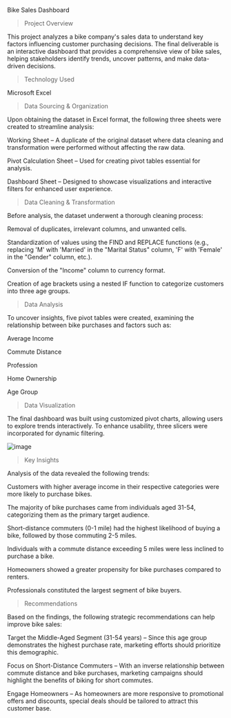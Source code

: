 Bike Sales Dashboard

>Project Overview

This project analyzes a bike company's sales data to understand key factors influencing customer purchasing decisions. The final deliverable is an interactive dashboard that provides a comprehensive view of bike sales, helping stakeholders identify trends, uncover patterns, and make data-driven decisions.

>Technology Used

Microsoft Excel

>Data Sourcing & Organization

Upon obtaining the dataset in Excel format, the following three sheets were created to streamline analysis:

Working Sheet – A duplicate of the original dataset where data cleaning and transformation were performed without affecting the raw data.

Pivot Calculation Sheet – Used for creating pivot tables essential for analysis.

Dashboard Sheet – Designed to showcase visualizations and interactive filters for enhanced user experience.

>Data Cleaning & Transformation

Before analysis, the dataset underwent a thorough cleaning process:

Removal of duplicates, irrelevant columns, and unwanted cells.

Standardization of values using the FIND and REPLACE functions (e.g., replacing 'M' with 'Married' in the "Marital Status" column, 'F' with 'Female' in the "Gender" column, etc.).

Conversion of the "Income" column to currency format.

Creation of age brackets using a nested IF function to categorize customers into three age groups.

>Data Analysis

To uncover insights, five pivot tables were created, examining the relationship between bike purchases and factors such as:

Average Income

Commute Distance

Profession

Home Ownership

Age Group

>Data Visualization

The final dashboard was built using customized pivot charts, allowing users to explore trends interactively. To enhance usability, three slicers were incorporated for dynamic filtering.

![image](https://github.com/user-attachments/assets/4209dc57-d503-4810-9541-cff6e241e27f)


>Key Insights

Analysis of the data revealed the following trends:

Customers with higher average income in their respective categories were more likely to purchase bikes.

The majority of bike purchases came from individuals aged 31-54, categorizing them as the primary target audience.

Short-distance commuters (0-1 mile) had the highest likelihood of buying a bike, followed by those commuting 2-5 miles.

Individuals with a commute distance exceeding 5 miles were less inclined to purchase a bike.

Homeowners showed a greater propensity for bike purchases compared to renters.

Professionals constituted the largest segment of bike buyers.

>Recommendations

Based on the findings, the following strategic recommendations can help improve bike sales:

Target the Middle-Aged Segment (31-54 years) – Since this age group demonstrates the highest purchase rate, marketing efforts should prioritize this demographic.

Focus on Short-Distance Commuters – With an inverse relationship between commute distance and bike purchases, marketing campaigns should highlight the benefits of biking for short commutes.

Engage Homeowners – As homeowners are more responsive to promotional offers and discounts, special deals should be tailored to attract this customer base.
